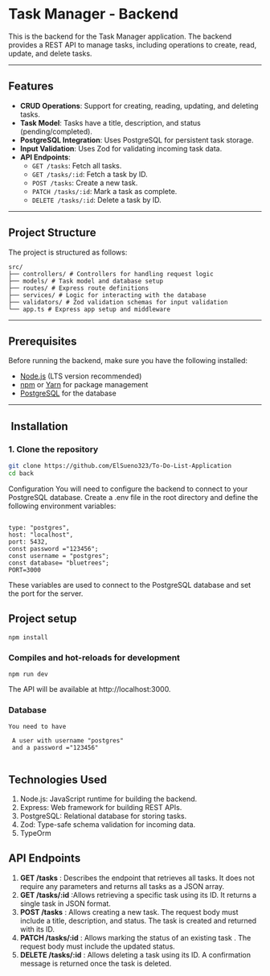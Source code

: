 # Task Manager - Backend

This is the backend for the Task Manager application. The backend provides a REST API to manage tasks, including operations to create, read, update, and delete tasks.

---

##  Features

- **CRUD Operations**: Support for creating, reading, updating, and deleting tasks.
- **Task Model**: Tasks have a title, description, and status (pending/completed).
- **PostgreSQL Integration**: Uses PostgreSQL for persistent task storage.
- **Input Validation**: Uses Zod for validating incoming task data.
- **API Endpoints**:
    - `GET /tasks`: Fetch all tasks.
    - `GET /tasks/:id`: Fetch a task by ID.
    - `POST /tasks`: Create a new task.
    - `PATCH /tasks/:id`: Mark a task as complete.
    - `DELETE /tasks/:id`: Delete a task by ID.

---

##  Project Structure

The project is structured as follows:

    src/ 
    ├── controllers/ # Controllers for handling request logic 
    ├── models/ # Task model and database setup  
    ├── routes/ # Express route definitions 
    ├── services/ # Logic for interacting with the database  
    ├── validators/ # Zod validation schemas for input validation  
    └── app.ts # Express app setup and middleware

---

##  Prerequisites

Before running the backend, make sure you have the following installed:

- [Node.js](https://nodejs.org/) (LTS version recommended)
- [npm](https://www.npmjs.com/) or [Yarn](https://yarnpkg.com/) for package management
- [PostgreSQL](https://www.postgresql.org/) for the database

---

## ️ Installation

### 1. Clone the repository

```bash
git clone https://github.com/ElSueno323/To-Do-List-Application
cd back
```

 Configuration
You will need to configure the backend to connect to your PostgreSQL database. Create a .env file in the root directory and define the following environment variables:

```

type: "postgres",
host: "localhost",
port: 5432,
const password ="123456";
const username = "postgres";
const database= "bluetrees";
PORT=3000
```

These variables are used to connect to the PostgreSQL database and set the port for the server.

## Project setup
```
npm install
```

### Compiles and hot-reloads for development
```
npm run dev
```
 The API will be available at http://localhost:3000.
### Database
```
You need to have 

 A user with username "postgres" 
 and a password ="123456"
 
```

## Technologies Used
1. Node.js: JavaScript runtime for building the backend.
2. Express: Web framework for building REST APIs.
3. PostgreSQL: Relational database for storing tasks.
4. Zod: Type-safe schema validation for incoming data.
5. TypeOrm


## API Endpoints

1. **GET /tasks** : Describes the endpoint that retrieves all tasks. It does not require any parameters and returns all tasks as a JSON array.
2. **GET /tasks/:id** :Allows retrieving a specific task using its ID. It returns a single task in JSON format. 
3. **POST /tasks** : Allows creating a new task. The request body must include a title, description, and status. The task is created and returned with its ID.
4. **PATCH /tasks/:id** : Allows marking the status of an existing task . The request body must include the updated status.
5. **DELETE /tasks/:id** : Allows deleting a task using its ID. A confirmation message is returned once the task is deleted.
